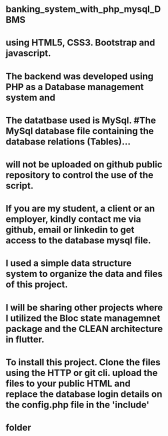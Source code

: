 # banking_system_with_php_mysql_DBMS
# using HTML5, CSS3. Bootstrap and javascript.
# The backend was developed using PHP as a Database management system and 
# The datatbase used is MySql.  #The MySql database file containing the database relations (Tables)... 
# will not be uploaded on github public repository to control the use of the script.  
# If you are my student, a client or an employer, kindly contact me via github, email or linkedin to get access to the database mysql file.
# I used a simple data structure system to organize the data and files of this project.
# I will be sharing other projects where I utilized the Bloc state managemnet package and the CLEAN architecture in flutter.

# To install this project. Clone the files using the HTTP or git cli. upload the files to your public HTML and replace the database login details on the config.php file in the 'include'
# folder
